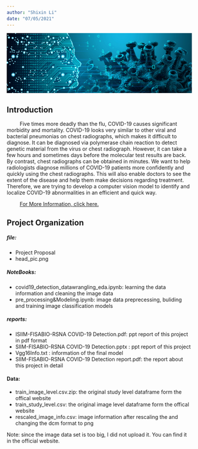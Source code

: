 ```yaml
---
author: "Shixin Li"
date: "07/05/2021"
---
```


![](file/head_pic.png)

## Introduction

&nbsp;&nbsp;&nbsp;&nbsp;&nbsp;&nbsp;&nbsp;&nbsp;
Five times more deadly than the flu, COVID-19 causes significant morbidity and mortality. COVID-19 looks very similar to other viral and bacterial pneumonias on chest radiographs, which makes it difficult to diagnose. It can be diagnosed via polymerase chain reaction to detect genetic material from the virus or chest radiograph. However, it can take a few hours and sometimes days before the molecular test results are back. By contrast, chest radiographs can be obtained in minutes. We want to help radiologists diagnose millions of COVID-19 patients more confidently and quickly using the chest radiographs. This will also enable doctors to see the extent of the disease and help them make decisions regarding treatment. Therefore, we are trying to develop a computer vision model to identify and localize COVID-19 abnormalities in an efficient and quick way. 

&nbsp;&nbsp;&nbsp;&nbsp;&nbsp;&nbsp;&nbsp;&nbsp;
[For More Information, click here.](https://www.kaggle.com/c/siim-covid19-detection)


## Project Organization

##### file: 
* Project Proposal 
* head_pic.png

##### NoteBooks:
* covid19_detection_datawrangling_eda.ipynb: learning the data information and cleaning the image data
* pre_processing&Modeling.ipynb: image data preprecessing, buliding and training image classification models

##### reports:
* ISIIM-FISABIO-RSNA COVID-19 Detection.pdf: ppt report of this project in pdf format
* SIIM-FISABIO-RSNA COVID-19 Detection.pptx : ppt report of this project
* Vgg16Info.txt : information of the final model
* SIIM-FISABIO-RSNA COVID-19 Detection report.pdf: the report about this project in detail

#### Data:
* train_image_level.csv.zip: the original study level dataframe form the offical website 
* train_study_level.csv: the original image level dataframe form the offical website 
* rescaled_image_info.csv: image information after rescaling the and changing the dcm format to png

Note: since the image data set is too big, I did not upload it. You can find it in the official website.


